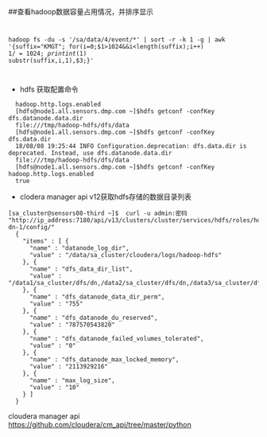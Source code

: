 ##查看hadoop数据容量占用情况，并排序显示
<code>

hadoop fs -du -s '/sa/data/4/event/*' | sort -r -k 1 -g | awk '{suffix="KMGT"; for(i=0;$1>1024&&i<length(suffix);i++) $1/=1024; print int($1) substr(suffix,i,1),$3;}'

</code>

* hdfs 获取配置命令

```
  hadoop.http.logs.enabled
  [hdfs@node1.all.sensors.dmp.com ~]$hdfs getconf -confKey dfs.datanode.data.dir
  file:///tmp/hadoop-hdfs/dfs/data
  [hdfs@node1.all.sensors.dmp.com ~]$hdfs getconf -confKey dfs.data.dir
  18/08/08 19:25:44 INFO Configuration.deprecation: dfs.data.dir is deprecated. Instead, use dfs.datanode.data.dir
  file:///tmp/hadoop-hdfs/dfs/data
  [hdfs@node1.all.sensors.dmp.com ~]$hdfs getconf -confKey hadoop.http.logs.enabled
  true
```
* clodera manager api v12获取hdfs存储的数据目录列表
```
[sa_cluster@sensors08-third ~]$  curl -u admin:密码 "http://ip_address:7180/api/v13/clusters/cluster/services/hdfs/roles/hdfs-dn-1/config/"
  {
    "items" : [ {
      "name" : "datanode_log_dir",
      "value" : "/data/sa_cluster/cloudera/logs/hadoop-hdfs"
    }, {
      "name" : "dfs_data_dir_list",
      "value" : "/data1/sa_cluster/dfs/dn,/data2/sa_cluster/dfs/dn,/data3/sa_cluster/dfs/dn,/data4/sa_cluster/dfs/dn"
    }, {
      "name" : "dfs_datanode_data_dir_perm",
      "value" : "755"
    }, {
      "name" : "dfs_datanode_du_reserved",
      "value" : "787570543820"
    }, {
      "name" : "dfs_datanode_failed_volumes_tolerated",
      "value" : "0"
    }, {
      "name" : "dfs_datanode_max_locked_memory",
      "value" : "2113929216"
    }, {
      "name" : "max_log_size",
      "value" : "10"
    } ]
  }
```

cloudera manager api 
https://github.com/cloudera/cm_api/tree/master/python

